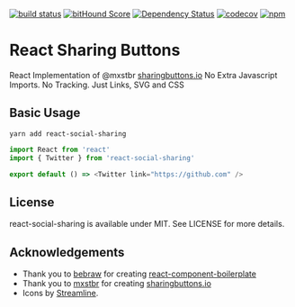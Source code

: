 [![build status](https://secure.travis-ci.org/SaraVieira/react-social-sharing.svg)](http://travis-ci.org/SaraVieira/react-social-sharing) [![bitHound Score](https://www.bithound.io/github/SaraVieira/react-social-sharing/badges/score.svg)](https://www.bithound.io/github/SaraVieira/react-social-sharing) [![Dependency Status](https://david-dm.org/SaraVieira/react-social-sharing.svg)](https://david-dm.org/SaraVieira/react-social-sharing) [![codecov](https://codecov.io/gh/SaraVieira/react-social-sharing/branch/master/graph/badge.svg)](https://codecov.io/gh/SaraVieira/react-social-sharing) [![npm](https://img.shields.io/npm/v/react-social-sharing.svg)](https://www.npmjs.com/package/react-social-sharing)

# React Sharing Buttons

React Implementation of @mxstbr [sharingbuttons.io](http://sharingbuttons.io/) No Extra Javascript Imports. No Tracking. Just Links, SVG and CSS

## Basic Usage

```
yarn add react-social-sharing
```

```js
import React from 'react'
import { Twitter } from 'react-social-sharing'

export default () => <Twitter link="https://github.com" />
```

## License

react-social-sharing is available under MIT. See LICENSE for more details.

## Acknowledgements

- Thank you to [bebraw](https://github.com/bebraw) for creating [react-component-boilerplate](https://github.com/survivejs/react-component-boilerplate)
- Thank you to [mxstbr](https://github.com/mxstbr) for creating [sharingbuttons.io](https://github.com/mxstbr/sharingbuttons.io)
- Icons by [Streamline](http://streamlineicons.com/).
